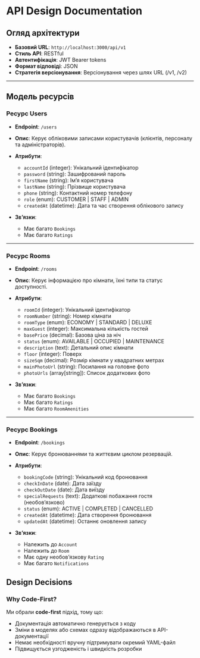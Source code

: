 # API Design Documentation

## Огляд архітектури
- **Базовий URL**: `http://localhost:3000/api/v1`
- **Стиль API**: RESTful
- **Автентифікація**: JWT Bearer tokens
- **Формат відповіді**: JSON
- **Стратегія версіонування**: Версіонування через шлях URL (/v1, /v2)

---

## Модель ресурсів

### Ресурс Users
- **Endpoint**: `/users`
- **Опис**: Керує обліковими записами користувачів (клієнтів, персоналу та адміністраторів).

- **Атрибути**:
  - `accountId` (integer): Унікальний ідентифікатор
  - `password` (string): Зашифрований пароль
  - `firstName` (string): Ім’я користувача
  - `lastName` (string): Прізвище користувача
  - `phone` (string): Контактний номер телефону
  - `role` (enum): CUSTOMER | STAFF | ADMIN
  - `createdAt` (datetime): Дата та час створення облікового запису

- **Зв’язки**:
  - Має багато `Bookings`
  - Має багато `Ratings`

---

### Ресурс Rooms
- **Endpoint**: `/rooms`
- **Опис**: Керує інформацією про кімнати, їхні типи та статус доступності.

- **Атрибути**:
  - `roomId` (integer): Унікальний ідентифікатор
  - `roomNumber` (string): Номер кімнати
  - `roomType` (enum): ECONOMY | STANDARD | DELUXE
  - `maxGuest` (integer): Максимальна кількість гостей
  - `basePrice` (decimal): Базова ціна за ніч
  - `status` (enum): AVAILABLE | OCCUPIED | MAINTENANCE
  - `description` (text): Детальний опис кімнати
  - `floor` (integer): Поверх
  - `sizeSqm` (decimal): Розмір кімнати у квадратних метрах
  - `mainPhotoUrl` (string): Посилання на головне фото
  - `photoUrls` (array[string]): Список додаткових фото

- **Зв’язки**:
  - Має багато `Bookings`
  - Має багато `Ratings`
  - Має багато `RoomAmenities`

---

### Ресурс Bookings
- **Endpoint**: `/bookings`
- **Опис**: Керує бронюваннями та життєвим циклом резервацій.

- **Атрибути**:
  - `bookingCode` (string): Унікальний код бронювання
  - `checkInDate` (date): Дата заїзду
  - `checkOutDate` (date): Дата виїзду
  - `specialRequests` (text): Додаткові побажання гостя (необов’язково)
  - `status` (enum): ACTIVE | COMPLETED | CANCELLED
  - `createdAt` (datetime): Дата створення бронювання
  - `updatedAt` (datetime): Останнє оновлення запису

- **Зв’язки**:
  - Належить до `Account` 
  - Належить до `Room`
  - Має одну необов’язкову `Rating`
  - Має багато `Notifications`

## Design Decisions

### Why Code-First?
Ми обрали **code-first** підхід, тому що:  
- Документація автоматично генерується з коду
- Зміни в моделях або схемах одразу відображаються в API-документації
- Немає необхідності вручну підтримувати окремий YAML-файл
- Підвищується узгодженість і швидкість розробки

